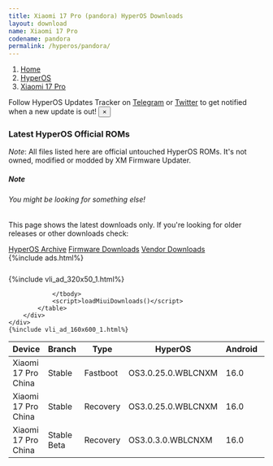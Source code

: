 ```yaml
---
title: Xiaomi 17 Pro (pandora) HyperOS Downloads
layout: download
name: Xiaomi 17 Pro
codename: pandora
permalink: /hyperos/pandora/
---
```

<nav aria-label="breadcrumb">
    <ol class="breadcrumb">
        <li class="breadcrumb-item"><a href="/">Home</a></li>
        <li class="breadcrumb-item"><a href="/hyperos/">HyperOS</a></li>
        <li class="breadcrumb-item active" aria-current="page"><a href="/hyperos/pandora/">Xiaomi 17 Pro</a></li>
    </ol>
</nav>
<div class="alert alert-primary alert-dismissible fade show" role="alert">
    Follow HyperOS Updates Tracker on <a href="https://t.me/MIUIUpdatesTracker" class="alert-link">Telegram</a>
     or <a href="https://twitter.com/MiFwUpdater" class="alert-link">Twitter</a> to get notified when a new update is out!
    <button type="button" class="close" data-dismiss="alert" aria-label="Close">
        <span aria-hidden="true">&times;</span>
    </button>
</div>

### Latest HyperOS Official ROMs
*Note*: All files listed here are official untouched HyperOS ROMs. It's not owned, modified or modded by XM Firmware Updater.
<div class="card">
  <div class="card-body">
    <h5 class="card-title">Note</h5>
    <h6 class="card-subtitle mb-2 text-muted">You might be looking for something else!</h6>
    <p class="card-text">This page shows the latest downloads only.
     If you're looking for older releases or other downloads check:</p>
    <a href="/archive/hyperos/pandora/" class="card-link">HyperOS Archive</a>
    <a href="/firmware/pandora/" class="card-link">Firmware Downloads</a>
    <a href="/vendor/pandora/" class="card-link">Vendor Downloads</a>
  </div>
</div>
{%include ads.html%}
<div class="row justify-content-center">
    <div class="col-10">
        <div class="table-responsive-md" style="margin-top: 25px;">
            {%include vli_ad_320x50_1.html%}
            <table id="miui" class="display dt-responsive nowrap compact table table-striped table-hover table-sm">
                <thead class="thead-dark">
                    <tr>
                        <th data-ref="device">Device</th>
                        <th data-ref="branch">Branch</th>
                        <th data-ref="type">Type</th>
                        <th data-ref="miui">HyperOS</th>
                        <th data-ref="android">Android</th>
                        <th data-ref="size">Size</th>
                        <th data-ref="size">Date</th>
                        <th data-ref="link">Link</th>
                    </tr>
                </thead>
                <tbody>
                <tr><td>Xiaomi 17 Pro China</td><td>Stable</td><td>Fastboot</td><td>OS3.0.25.0.WBLCNXM</td><td>16.0</td><td>11.6 GB</td><td>2025-10-20</td><td><a href="/hyperos/pandora/stable/OS3.0.25.0.WBLCNXM/">Download</a></td></tr>
<tr><td>Xiaomi 17 Pro China</td><td>Stable</td><td>Recovery</td><td>OS3.0.25.0.WBLCNXM</td><td>16.0</td><td>8.2 GB</td><td>2025-10-24</td><td><a href="/hyperos/pandora/stable/OS3.0.25.0.WBLCNXM/">Download</a></td></tr>
<tr><td>Xiaomi 17 Pro China</td><td>Stable Beta</td><td>Recovery</td><td>OS3.0.3.0.WBLCNXM</td><td>16.0</td><td>8.1 GB</td><td>2025-09-26</td><td><a href="/hyperos/pandora/stable beta/OS3.0.3.0.WBLCNXM/">Download</a></td></tr>

                </tbody>
                <script>loadMiuiDownloads()</script>
            </table>
        </div>
    </div>
    {%include vli_ad_160x600_1.html%}
</div>
